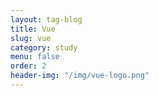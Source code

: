 ```yaml
---
layout: tag-blog
title: Vue
slug: vue
category: study
menu: false
order: 2
header-img: "/img/vue-logo.png"
---
```

